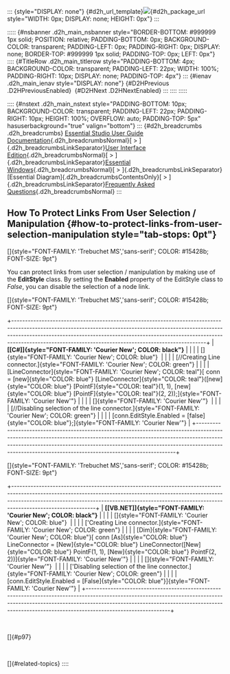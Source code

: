 ::: {style="DISPLAY: none"}
[](ms-xhelp:///?Id=d2h_url_template){#d2h_url_template}![](!package_url!){#d2h_package_url style="WIDTH: 0px; DISPLAY: none; HEIGHT: 0px"}
:::

::::: {#nsbanner .d2h_main_nsbanner style="BORDER-BOTTOM: #999999 1px solid; POSITION: relative; PADDING-BOTTOM: 0px; BACKGROUND-COLOR: transparent; PADDING-LEFT: 0px; PADDING-RIGHT: 0px; DISPLAY: none; BORDER-TOP: #999999 1px solid; PADDING-TOP: 0px; LEFT: 0px"}
:::: {#TitleRow .d2h_main_titlerow style="PADDING-BOTTOM: 4px; BACKGROUND-COLOR: transparent; PADDING-LEFT: 22px; WIDTH: 100%; PADDING-RIGHT: 10px; DISPLAY: none; PADDING-TOP: 4px"}
::: {#ienav .d2h_main_ienav style="DISPLAY: none"}
[](ms-xhelp:///?Id=06fcf792-aaa5-4fbe-8fe3-d4328aa0fdba){#D2HPrevious .D2HPreviousEnabled}  [](ms-xhelp:///?Id=1f38f600-fd80-4d00-9401-88adddca6171){#D2HNext .D2HNextEnabled}
:::
::::
:::::

:::: {#nstext .d2h_main_nstext style="PADDING-BOTTOM: 10px; BACKGROUND-COLOR: transparent; PADDING-LEFT: 22px; PADDING-RIGHT: 10px; HEIGHT: 100%; OVERFLOW: auto; PADDING-TOP: 5px" hasuserbackground="true" valign="bottom"}
::: {#d2h_breadcrumbs .d2h_breadcrumbs}
[Essential Studio User Guide Documentation](ms-xhelp:///?Id=12457748-09e3-4d74-a240-8e049cedf030){.d2h_breadcrumbsNormal}[ \> ]{.d2h_breadcrumbsLinkSeparator}[User Interface Edition](ms-xhelp:///?Id=c29296b7-531c-413b-a0ec-488ca1f7f669){.d2h_breadcrumbsNormal}[ \> ]{.d2h_breadcrumbsLinkSeparator}[Essential Windows](ms-xhelp:///?Id=e60759d8-47a4-4570-9d7a-16a68d63f2ea){.d2h_breadcrumbsNormal}[ \> ]{.d2h_breadcrumbsLinkSeparator}[Essential Diagram]{.d2h_breadcrumbsContentsOnly}[ \> ]{.d2h_breadcrumbsLinkSeparator}[Frequently Asked Questions](ms-xhelp:///?Id=bb4a5b35-2631-4a2a-9fa8-2159cc7204f4){.d2h_breadcrumbsNormal}
:::

## How To Protect Links From User Selection / Manipulation {#how-to-protect-links-from-user-selection-manipulation style="tab-stops: 0pt"}

[]{style="FONT-FAMILY: 'Trebuchet MS','sans-serif'; COLOR: #15428b; FONT-SIZE: 9pt"} 

You can protect links from user selection / manipulation by making use of the **EditStyle** class. By setting the **Enabled** property of the EditStyle class to *False*, you can disable the selection of a node link.

[]{style="FONT-FAMILY: 'Trebuchet MS','sans-serif'; COLOR: #15428b; FONT-SIZE: 9pt"} 

+----------------------------------------------------------------------------------------------------------------------------------------------------------------------------------------------------------------------------------------------------------------------------------------------------------------+
| **[\[C#\]]{style="FONT-FAMILY: 'Courier New'; COLOR: black"}**                                                                                                                                                                                                                                                 |
|                                                                                                                                                                                                                                                                                                                |
| []{style="FONT-FAMILY: 'Courier New'; COLOR: blue"}                                                                                                                                                                                                                                                            |
|                                                                                                                                                                                                                                                                                                                |
| [//Creating Line connector.]{style="FONT-FAMILY: 'Courier New'; COLOR: green"}                                                                                                                                                                                                                                 |
|                                                                                                                                                                                                                                                                                                                |
| [LineConnector]{style="FONT-FAMILY: 'Courier New'; COLOR: teal"}[ conn = [new]{style="COLOR: blue"} [LineConnector]{style="COLOR: teal"}([new]{style="COLOR: blue"} [PointF]{style="COLOR: teal"}(1, 1), [new]{style="COLOR: blue"} [PointF]{style="COLOR: teal"}(2, 2));]{style="FONT-FAMILY: 'Courier New'"} |
|                                                                                                                                                                                                                                                                                                                |
| []{style="FONT-FAMILY: 'Courier New'"}                                                                                                                                                                                                                                                                         |
|                                                                                                                                                                                                                                                                                                                |
| [//Disabling selection of the line connector.]{style="FONT-FAMILY: 'Courier New'; COLOR: green"}                                                                                                                                                                                                               |
|                                                                                                                                                                                                                                                                                                                |
| [conn.EditStyle.Enabled = [false]{style="COLOR: blue"};]{style="FONT-FAMILY: 'Courier New'"}                                                                                                                                                                                                                   |
+----------------------------------------------------------------------------------------------------------------------------------------------------------------------------------------------------------------------------------------------------------------------------------------------------------------+

[]{style="FONT-FAMILY: 'Trebuchet MS','sans-serif'; COLOR: #15428b; FONT-SIZE: 9pt"} 

+------------------------------------------------------------------------------------------------------------------------------------------------------------------------------------------------------------------------------------------------------------------------+
| **[\[VB.NET\]]{style="FONT-FAMILY: 'Courier New'; COLOR: black"}**                                                                                                                                                                                                     |
|                                                                                                                                                                                                                                                                        |
| []{style="FONT-FAMILY: 'Courier New'; COLOR: blue"}                                                                                                                                                                                                                    |
|                                                                                                                                                                                                                                                                        |
| [\'Creating Line connector.]{style="FONT-FAMILY: 'Courier New'; COLOR: green"}                                                                                                                                                                                         |
|                                                                                                                                                                                                                                                                        |
| [Dim]{style="FONT-FAMILY: 'Courier New'; COLOR: blue"}[ conn [As]{style="COLOR: blue"} LineConnector = [New]{style="COLOR: blue"} LineConnector([New]{style="COLOR: blue"} PointF(1, 1), [New]{style="COLOR: blue"} PointF(2, 2))]{style="FONT-FAMILY: 'Courier New'"} |
|                                                                                                                                                                                                                                                                        |
| []{style="FONT-FAMILY: 'Courier New'"}                                                                                                                                                                                                                                 |
|                                                                                                                                                                                                                                                                        |
| [\'Disabling selection of the line connector.]{style="FONT-FAMILY: 'Courier New'; COLOR: green"}                                                                                                                                                                       |
|                                                                                                                                                                                                                                                                        |
| [conn.EditStyle.Enabled = [False]{style="COLOR: blue"}]{style="FONT-FAMILY: 'Courier New'"}                                                                                                                                                                            |
+------------------------------------------------------------------------------------------------------------------------------------------------------------------------------------------------------------------------------------------------------------------------+

 

[]{#p97} 

 

[]{#related-topics}
::::
